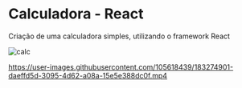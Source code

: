 # Calculadora - React

Criação de uma calculadora simples, utilizando o framework React

![calc](https://user-images.githubusercontent.com/105618439/183274819-a01c84f0-8b63-43d0-bf53-b6a5936a2cd2.gif)


https://user-images.githubusercontent.com/105618439/183274901-daeffd5d-3095-4d62-a08a-15e5e388dc0f.mp4

